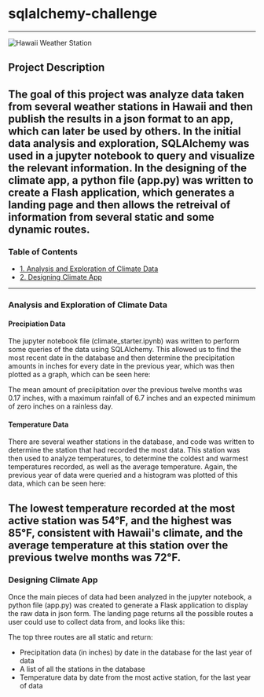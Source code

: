 # sqlalchemy-challenge
-----
![Hawaii Weather Station](https://user-images.githubusercontent.com/123334523/232326553-0baa4541-943e-4791-be5d-2299e0110ba7.png)

## Project Description
The goal of this project was analyze data taken from several weather stations in Hawaii and then publish the results in a json format to an app, which can later be used by others.
In the initial data analysis and exploration, SQLAlchemy was used in a jupyter notebook to query and visualize the relevant information.
In the designing of the climate app, a python file (app.py) was written to create a Flash application, which generates a landing page and then allows the retreival of information from several static and some dynamic routes.
-----

### Table of Contents
- [1. Analysis and Exploration of Climate Data](https://github.com/jonnybrammah/sqlalchemy-challenge/blob/main/README.md#analysis-and-exploration-of-climate-data)
- [2. Designing Climate App](https://github.com/jonnybrammah/sqlalchemy-challenge/blob/main/README.md#designing-climate-app)
-----

### Analysis and Exploration of Climate Data
#### Precipiation Data
The jupyter notebook file (climate_starter.ipynb) was written to perform some queries of the data using SQLAlchemy. This allowed us to find the most recent date in the database and then determine the precipitation amounts in inches for every date in the previous year, which was then plotted as a graph, which can be seen here:


The mean amount of preciipitation over the previous twelve months was 0.17 inches, with a maximum rainfall of 6.7 inches and an expected minimum of zero inches on a rainless day.

#### Temperature Data
There are several weather stations in the database, and code was written to determine the station that had recorded the most data. This station was then used to analyze temperatures, to determine the coldest and warmest temperatures recorded, as well as the average temperature. Again, the previous year of data were queried and a histogram was plotted of this data, which can be seen here:

The lowest temperature recorded at the most active station was 54°F, and the highest was 85°F, consistent with Hawaii's climate, and the average temperature at this station over the previous twelve months was 72°F.
-----

### Designing Climate App
Once the main pieces of data had been analyzed in the jupyter notebook, a python file (app.py) was created to generate a Flask application to display the raw data in json form.
The landing page returns all the possible routes a user could use to collect data from, and looks like this:


The top three routes are all static and return:
- Precipitation data (in inches) by date in the database for the last year of data
- A list of all the stations in the database
- Temperature data by date from the most active station, for the last year of data
